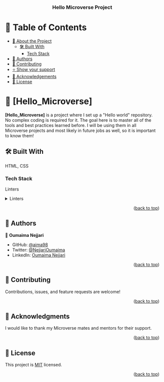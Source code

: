 <a name="readme-top"></a>

<div align="center">
  <h3><b>Hello Microverse Project</b></h3>
</div>

# 📗 Table of Contents

- [📖 About the Project](#about-project)
  - [🛠 Built With](#built-with)
    - [Tech Stack](#tech-stack)
- [👥 Authors](#authors)
- [🤝 Contributing](#contributing)
- [⭐️ Show your support](#support)
- [🙏 Acknowledgements](#acknowledgements)
- [📝 License](#license)

<!-- PROJECT DESCRIPTION -->

# 📖 [Hello_Microverse] <a name="about-project"></a>

**[Hello_Microverse]** is a project where I set up a "Hello world" repository. No complex coding is required for it. The goal here is to master all of the tools and best practices learned before. I will be using them in all Microverse projects and most likely in future jobs as well, so it is important to know them!

## 🛠 Built With <a name="built-with"></a>
HTML, CSS

### Tech Stack <a name="tech-stack"></a>
Linters
<details>
  <summary>Linters</summary>
  <summary>Client</summary>
  <ul>
    <li><a>HTML</a></li>
    <li><a>CSS</a></li>
  </ul>
</details>

<p align="right">(<a href="#readme-top">back to top</a>)</p>

<!-- AUTHORS -->

## 👥 Authors <a name="authors"></a>

👤 **Oumaima Nejjari**

- GitHub: [@aima98](https://github.com/aima98)
- Twitter: [@NejjariOumaima](https://twitter.com/NejjariOumaima?t=RtmpuP_lmHYVD3EiP4AeMg&s=03)
- LinkedIn: [Oumaima Nejjari](https://www.linkedin.com/in/oumaima-nejjari-375065171/)

<p align="right">(<a href="#readme-top">back to top</a>)</p>

<!-- CONTRIBUTING -->

## 🤝 Contributing <a name="contributing"></a>

Contributions, issues, and feature requests are welcome!

<p align="right">(<a href="#readme-top">back to top</a>)</p>

<!-- ACKNOWLEDGEMENTS -->

## 🙏 Acknowledgments <a name="acknowledgements"></a>

I would like to thank my Microverse mates and mentors for their support.

<p align="right">(<a href="#readme-top">back to top</a>)</p>

<!-- LICENSE -->

## 📝 License <a name="license"></a>

This project is [MIT](./LICENSE) licensed.

<p align="right">(<a href="#readme-top">back to top</a>)</p>